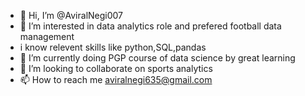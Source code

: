 - 👋 Hi, I’m @AviralNegi007
- 👀 I’m interested in data analytics role and prefered football data management
- i know relevent skills like python,SQL,pandas 
- 🌱 I’m currently doing PGP course of data science by great learning
- 💞️ I’m looking to collaborate on sports analytics
- 📫 How to reach me aviralnegi635@gmail.com

<!---
AviralNegi007/AviralNegi007 is a ✨ special ✨ repository because its `README.md` (this file) appears on your GitHub profile.
You can click the Preview link to take a look at your changes.
--->
